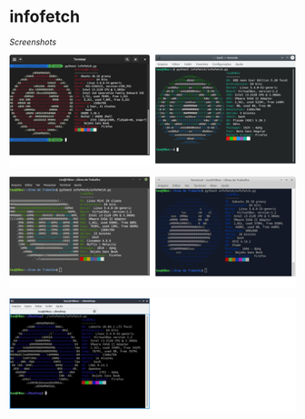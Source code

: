 # infofetch

*Screenshots*

![Image](infofetch/data/screen1.png "screenshot")

![Image](infofetch/data/screen2.png "screenshot")

![Image](infofetch/data/screen3.png "screenshot")

